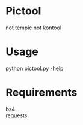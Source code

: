 # Pictool
not tempic not kontool

# Usage
python pictool.py -help

# Requirements
bs4</br>
requests
